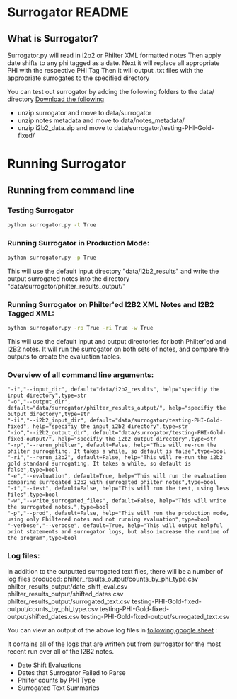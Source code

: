 # Surrogator README


## What is Surrogator?
Surrogator.py will read in i2b2 or Philter XML formatted notes
Then apply date shifts to any phi tagged as a date.
Next it will replace all appropriate PHI with the respective PHI Tag
Then it will output .txt files with the appropriate surrogates to the specified directory

You can test out surrogator by adding the following folders to the data/ directory
[Download the following](https://drive.google.com/drive/folders/1zAgsx832PrNgYQy5Q3a79cK9FQPQ7gXT?usp=sharing)
- unzip surrogator and move to data/surrogator
- unzip notes metadata and move to data/notes_metadata/
- unzip i2b2_data.zip and move to data/surrogator/testing-PHI-Gold-fixed/

# Running Surrogator

## Running from command line

### Testing Surrogator
```bash
python surrogator.py -t True
```

### Running Surrogator in Production Mode:
```bash
python surrogator.py -p True
```

This will use the default input directory "data/i2b2_results"
and write the output surrogated notes into the directory "data/surrogator/philter_results_output/"


### Running Surrogator on Philter'ed I2B2 XML Notes and I2B2 Tagged XML:

```bash
python surrogator.py -rp True -ri True -w True
```

This will use the default input and output directories for both Philter'ed and I2B2 notes. It will run the surrogator on both sets of notes, and compare the outputs to create the evaluation tables. 

### Overview of all command line arguments:
```
"-i","--input_dir", default="data/i2b2_results", help="specifiy the input directory",type=str
"-o","--output_dir", default="data/surrogator/philter_results_output/", help="specifiy the output directory",type=str
"-ii","--i2b2_input_dir", default="data/surrogator/testing-PHI-Gold-fixed", help="specifiy the input i2b2 directory",type=str
"-io","--i2b2_output_dir", default="data/surrogator/testing-PHI-Gold-fixed-output/", help="specifiy the i2b2 output directory",type=str
"-rp","--rerun_philter", default=False, help="This will re-run the philter surrogating. It takes a while, so default is false",type=bool
"-ri","--rerun_i2b2", default=False, help="This will re-run the i2b2 gold standard surrogating. It takes a while, so default is false",type=bool	
"-e","--evaluation", default=True, help="This will run the evaluation comparing surrogated i2b2 with surrogated philter notes",type=bool	
"-t","--test", default=False, help="This will run the test, using less files",type=bool
"-w","--write_surrogated_files", default=False, help="This will write the surrogated notes.",type=bool
"-p","--prod", default=False, help="This will run the production mode, using only Philtered notes and not running evaluation",type=bool
"-verbose","--verbose", default=True, help="This will output helpful print statements and surrogator logs, but also increase the runtime of the program",type=bool
```

### Log files:
In addition to the outputted surrogated text files, there will be a number of log files produced:
	philter_results_output/counts_by_phi_type.csv
	philter_results_output/date_shift_eval.csv
	philter_results_output/shifted_dates.csv
	philter_results_output/surrogated_text.csv
	testing-PHI-Gold-fixed-output/counts_by_phi_type.csv
	testing-PHI-Gold-fixed-output/shifted_dates.csv
	testing-PHI-Gold-fixed-output/surrogated_text.csv

You can view an output of the above log files in [following google sheet](https://docs.google.com/spreadsheets/d/1I_uhXq3qycbR06iI8qSKJbz_UEk9gu805yCPtMSz7Bc/edit#gid=412781496) :

It contains all of the logs that are written out from surrogator for the most recent run over all of the I2B2 notes.
- Date Shift Evaluations
- Dates that Surrogator Failed to Parse
- Philter counts by PHI Type
- Surrogated Text Summaries
